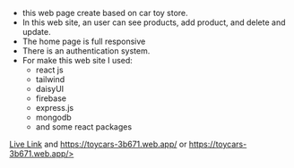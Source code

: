 * this web page create based on car toy store.
* In this web site, an user can see products, add product, and delete and update.
* The home page is full responsive
* There is an authentication system.
* For make this web site I used: 
    * react js
    * tailwind
    * daisyUI
    * firebase
    * express.js
    * mongodb
    * and some react packages 


[Live Link](https://toycars-3b671.web.app/ "BengaliChefs") and https://toycars-3b671.web.app/ or https://toycars-3b671.web.app/>
